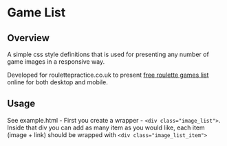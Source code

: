 # Game List
## Overview
A simple css style definitions that is used for presenting any number of game images in a responsive way.

Developed for roulettepractice.co.uk to present [free roulette games list](http://www.roulettepractice.co.uk/free-roulette.html) online for both desktop and mobile.

## Usage
See example.html - First you create a wrapper - `<div class="image_list">`. Inside that div you can add as many item as you would like, each item (image + link) should be wrapped with `<div class="image_list_item">`
